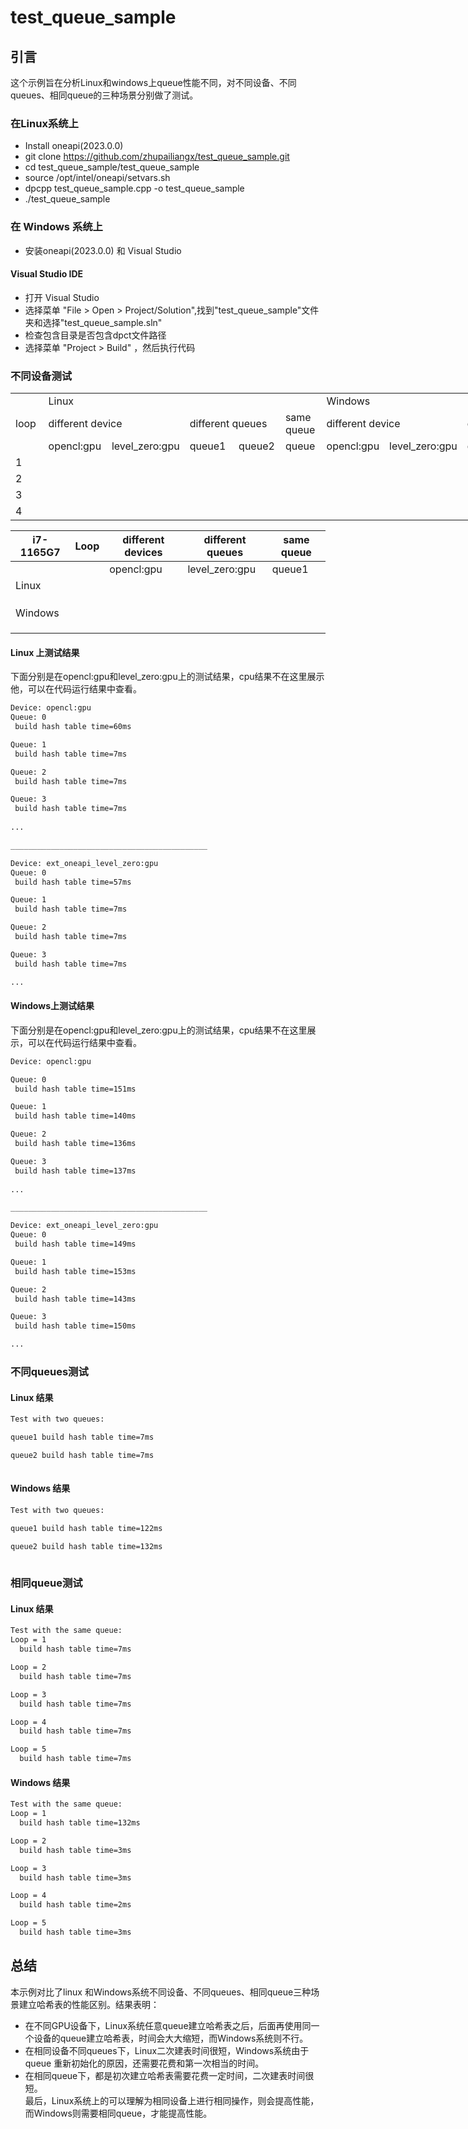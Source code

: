 # test_queue_sample
## 引言
这个示例旨在分析Linux和windows上queue性能不同，对不同设备、不同queues、相同queue的三种场景分别做了测试。

### 在Linux系统上
* Install oneapi(2023.0.0)
* git clone https://github.com/zhupailiangx/test_queue_sample.git
* cd test_queue_sample/test_queue_sample
* source /opt/intel/oneapi/setvars.sh
* dpcpp test_queue_sample.cpp -o test_queue_sample
* ./test_queue_sample

### 在 Windows 系统上
* 安装oneapi(2023.0.0) 和 Visual Studio

#### Visual Studio IDE
* 打开 Visual Studio
* 选择菜单 "File > Open > Project/Solution",找到"test_queue_sample"文件夹和选择"test_queue_sample.sln"
* 检查包含目录是否包含dpct文件路径
* 选择菜单 "Project > Build" ，然后执行代码
     

### 不同设备测试  
<body link="#0563C1" vlink="#954F72">

<table border=0 cellpadding=0 cellspacing=0 width=936 style='border-collapse:
 collapse;table-layout:fixed;width:702pt'>
 <col width=64 style='width:48pt'>
 <col width=108 span=2 style='mso-width-source:userset;mso-width-alt:3949;
 width:81pt'>
 <col width=113 style='mso-width-source:userset;mso-width-alt:4132;width:85pt'>
 <col width=83 span=2 style='mso-width-source:userset;mso-width-alt:3035;
 width:62pt'>
 <col width=76 style='mso-width-source:userset;mso-width-alt:2779;width:57pt'>
 <col width=100 style='mso-width-source:userset;mso-width-alt:3657;width:75pt'>
 <col width=64 style='width:48pt'>
 <col width=54 style='mso-width-source:userset;mso-width-alt:1974;width:41pt'>
 <col width=83 style='mso-width-source:userset;mso-width-alt:3035;width:62pt'>
 <tr height=20 style='height:15.0pt'>
  <td rowspan=3 height=60 class=xl65 width=64 style='height:45.0pt;width:48pt'>loop</td>
  <td colspan=5 class=xl65 width=495 style='border-left:none;width:371pt'>Linux</td>
  <td colspan=5 class=xl65 width=377 style='border-left:none;width:283pt'>Windows</td>
 </tr>
 <tr height=20 style='height:15.0pt'>
  <td colspan=2 height=20 class=xl65 style='height:15.0pt;border-left:none'>different
  device</td>
  <td colspan=2 class=xl65 style='border-left:none'>different queues</td>
  <td class=xl65 style='border-top:none;border-left:none'>same queue</td>
  <td colspan=2 class=xl65 style='border-left:none'>different device</td>
  <td colspan=2 class=xl65 style='border-left:none'>different queues</td>
  <td class=xl65 style='border-top:none;border-left:none'>same queue</td>
 </tr>
 <tr height=20 style='height:15.0pt'>
  <td height=20 class=xl65 style='height:15.0pt;border-top:none;border-left:
  none'>opencl:gpu</td>
  <td class=xl65 style='border-top:none;border-left:none'>level_zero:gpu</td>
  <td class=xl65 style='border-top:none;border-left:none'>queue1</td>
  <td class=xl65 style='border-top:none;border-left:none'>queue2</td>
  <td class=xl65 style='border-top:none;border-left:none'>queue</td>
  <td class=xl65 style='border-top:none;border-left:none'>opencl:gpu</td>
  <td class=xl65 style='border-top:none;border-left:none'>level_zero:gpu</td>
  <td class=xl65 style='border-top:none;border-left:none'>queue1</td>
  <td class=xl65 style='border-top:none;border-left:none'>queue2</td>
  <td class=xl65 style='border-top:none;border-left:none'>queue</td>
 </tr>
 <tr height=20 style='height:15.0pt'>
  <td height=20 class=xl65 style='height:15.0pt;border-top:none'>1</td>
  <td class=xl65 style='border-top:none;border-left:none'>&nbsp;</td>
  <td class=xl65 style='border-top:none;border-left:none'>&nbsp;</td>
  <td class=xl65 style='border-top:none;border-left:none'>&nbsp;</td>
  <td class=xl65 style='border-top:none;border-left:none'>&nbsp;</td>
  <td class=xl65 style='border-top:none;border-left:none'>&nbsp;</td>
  <td class=xl65 style='border-top:none;border-left:none'>&nbsp;</td>
  <td class=xl65 style='border-top:none;border-left:none'>&nbsp;</td>
  <td class=xl65 style='border-top:none;border-left:none'>&nbsp;</td>
  <td class=xl65 style='border-top:none;border-left:none'>&nbsp;</td>
  <td class=xl65 style='border-top:none;border-left:none'>&nbsp;</td>
 </tr>
 <tr height=20 style='height:15.0pt'>
  <td height=20 class=xl65 style='height:15.0pt;border-top:none'>2</td>
  <td class=xl65 style='border-top:none;border-left:none'>&nbsp;</td>
  <td class=xl65 style='border-top:none;border-left:none'>&nbsp;</td>
  <td class=xl65 style='border-top:none;border-left:none'>&nbsp;</td>
  <td class=xl65 style='border-top:none;border-left:none'>&nbsp;</td>
  <td class=xl65 style='border-top:none;border-left:none'>&nbsp;</td>
  <td class=xl65 style='border-top:none;border-left:none'>&nbsp;</td>
  <td class=xl65 style='border-top:none;border-left:none'>&nbsp;</td>
  <td class=xl65 style='border-top:none;border-left:none'>&nbsp;</td>
  <td class=xl65 style='border-top:none;border-left:none'>&nbsp;</td>
  <td class=xl65 style='border-top:none;border-left:none'>&nbsp;</td>
 </tr>
 <tr height=20 style='height:15.0pt'>
  <td height=20 class=xl65 style='height:15.0pt;border-top:none'>3</td>
  <td class=xl65 style='border-top:none;border-left:none'>&nbsp;</td>
  <td class=xl65 style='border-top:none;border-left:none'>&nbsp;</td>
  <td class=xl65 style='border-top:none;border-left:none'>&nbsp;</td>
  <td class=xl65 style='border-top:none;border-left:none'>&nbsp;</td>
  <td class=xl65 style='border-top:none;border-left:none'>&nbsp;</td>
  <td class=xl65 style='border-top:none;border-left:none'>&nbsp;</td>
  <td class=xl65 style='border-top:none;border-left:none'>&nbsp;</td>
  <td class=xl65 style='border-top:none;border-left:none'>&nbsp;</td>
  <td class=xl65 style='border-top:none;border-left:none'>&nbsp;</td>
  <td class=xl65 style='border-top:none;border-left:none'>&nbsp;</td>
 </tr>
 <tr height=20 style='height:15.0pt'>
  <td height=20 class=xl65 style='height:15.0pt;border-top:none'>4</td>
  <td class=xl65 style='border-top:none;border-left:none'>&nbsp;</td>
  <td class=xl65 style='border-top:none;border-left:none'>&nbsp;</td>
  <td class=xl65 style='border-top:none;border-left:none'>&nbsp;</td>
  <td class=xl65 style='border-top:none;border-left:none'>&nbsp;</td>
  <td class=xl65 style='border-top:none;border-left:none'>&nbsp;</td>
  <td class=xl65 style='border-top:none;border-left:none'>&nbsp;</td>
  <td class=xl65 style='border-top:none;border-left:none'>&nbsp;</td>
  <td class=xl65 style='border-top:none;border-left:none'>&nbsp;</td>
  <td class=xl65 style='border-top:none;border-left:none'>&nbsp;</td>
  <td class=xl65 style='border-top:none;border-left:none'>&nbsp;</td>
 </tr>
 <![if supportMisalignedColumns]>
 <tr height=0 style='display:none'>
  <td width=64 style='width:48pt'></td>
  <td width=108 style='width:81pt'></td>
  <td width=108 style='width:81pt'></td>
  <td width=113 style='width:85pt'></td>
  <td width=83 style='width:62pt'></td>
  <td width=83 style='width:62pt'></td>
  <td width=76 style='width:57pt'></td>
  <td width=100 style='width:75pt'></td>
  <td width=64 style='width:48pt'></td>
  <td width=54 style='width:41pt'></td>
  <td width=83 style='width:62pt'></td>
 </tr>
 <![endif]>
</table>

</body>




|  i7-1165G7   |  Loop|  different devices      | different queues   |  same queue | 
| ----         |----  |----                     | ----               |----         |
|              |      |opencl:gpu|level_zero:gpu|    queue1   |queue2|       queue |
|  Linux       |      |          |              |             |      |             |
|              |      |          |              |             |      |             |
|              |      |          |              |             |      |             |
|              |      |          |              |             |      |             |
|  Windows     |      |          |              |             |      |             |
|              |      |          |              |             |      |             |
|              |      |          |              |             |      |             |
|              |      |          |              |             |      |             |


#### Linux 上测试结果
下面分别是在opencl:gpu和level_zero:gpu上的测试结果，cpu结果不在这里展示他，可以在代码运行结果中查看。
```bash
Device: opencl:gpu
Queue: 0
 build hash table time=60ms

Queue: 1
 build hash table time=7ms

Queue: 2
 build hash table time=7ms

Queue: 3
 build hash table time=7ms
 
...

____________________________________________

Device: ext_oneapi_level_zero:gpu
Queue: 0
 build hash table time=57ms

Queue: 1
 build hash table time=7ms

Queue: 2
 build hash table time=7ms

Queue: 3
 build hash table time=7ms

...

```
#### Windows上测试结果
下面分别是在opencl:gpu和level_zero:gpu上的测试结果，cpu结果不在这里展示，可以在代码运行结果中查看。
```bash
Device: opencl:gpu

Queue: 0
 build hash table time=151ms

Queue: 1
 build hash table time=140ms

Queue: 2
 build hash table time=136ms

Queue: 3
 build hash table time=137ms
 
...

____________________________________________

Device: ext_oneapi_level_zero:gpu
Queue: 0
 build hash table time=149ms

Queue: 1
 build hash table time=153ms

Queue: 2
 build hash table time=143ms

Queue: 3
 build hash table time=150ms

...

```
### 不同queues测试
#### Linux 结果
```bash
Test with two queues:

queue1 build hash table time=7ms

queue2 build hash table time=7ms
 
```
#### Windows 结果
```bash
Test with two queues:

queue1 build hash table time=122ms

queue2 build hash table time=132ms
 
```

### 相同queue测试
#### Linux 结果
```bash
Test with the same queue:
Loop = 1
  build hash table time=7ms

Loop = 2
  build hash table time=7ms

Loop = 3
  build hash table time=7ms

Loop = 4
  build hash table time=7ms

Loop = 5
  build hash table time=7ms
```

#### Windows 结果
```bash
Test with the same queue:
Loop = 1
  build hash table time=132ms

Loop = 2
  build hash table time=3ms

Loop = 3
  build hash table time=3ms

Loop = 4
  build hash table time=2ms

Loop = 5
  build hash table time=3ms
```


## 总结
本示例对比了linux 和Windows系统不同设备、不同queues、相同queue三种场景建立哈希表的性能区别。结果表明：
* 在不同GPU设备下，Linux系统任意queue建立哈希表之后，后面再使用同一个设备的queue建立哈希表，时间会大大缩短，而Windows系统则不行。
* 在相同设备不同queues下，Linux二次建表时间很短，Windows系统由于queue 重新初始化的原因，还需要花费和第一次相当的时间。
* 在相同queue下，都是初次建立哈希表需要花费一定时间，二次建表时间很短。\
最后，Linux系统上的可以理解为相同设备上进行相同操作，则会提高性能，而Windows则需要相同queue，才能提高性能。
